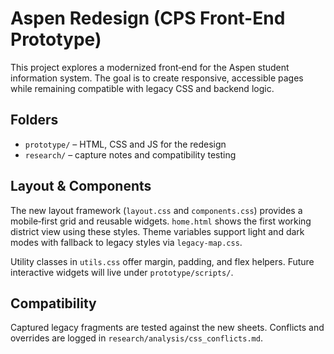# Aspen Redesign (CPS Front-End Prototype)

This project explores a modernized front‑end for the Aspen student information system. The goal is to create responsive, accessible pages while remaining compatible with legacy CSS and backend logic.

## Folders
- `prototype/` – HTML, CSS and JS for the redesign
- `research/` – capture notes and compatibility testing

## Layout & Components
The new layout framework (`layout.css` and `components.css`) provides a mobile‑first grid and reusable widgets. `home.html` shows the first working district view using these styles. Theme variables support light and dark modes with fallback to legacy styles via `legacy-map.css`.

Utility classes in `utils.css` offer margin, padding, and flex helpers. Future interactive widgets will live under `prototype/scripts/`.

## Compatibility
Captured legacy fragments are tested against the new sheets. Conflicts and overrides are logged in `research/analysis/css_conflicts.md`.
